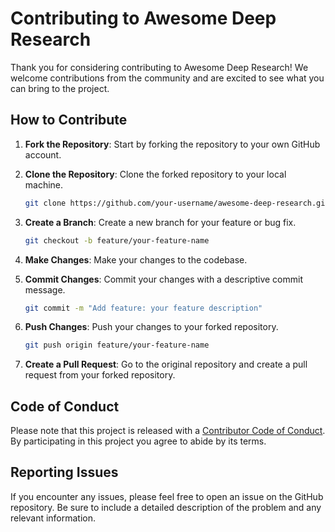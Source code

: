 # Contributing to Awesome Deep Research

Thank you for considering contributing to Awesome Deep Research! We welcome contributions from the community and are excited to see what you can bring to the project.

## How to Contribute

1. **Fork the Repository**: Start by forking the repository to your own GitHub account.

2. **Clone the Repository**: Clone the forked repository to your local machine.

   ```bash
   git clone https://github.com/your-username/awesome-deep-research.git
   ```

3. **Create a Branch**: Create a new branch for your feature or bug fix.

   ```bash
   git checkout -b feature/your-feature-name
   ```

4. **Make Changes**: Make your changes to the codebase.

5. **Commit Changes**: Commit your changes with a descriptive commit message.

   ```bash
   git commit -m "Add feature: your feature description"
   ```

6. **Push Changes**: Push your changes to your forked repository.

   ```bash
   git push origin feature/your-feature-name
   ```

7. **Create a Pull Request**: Go to the original repository and create a pull request from your forked repository.

## Code of Conduct

Please note that this project is released with a [Contributor Code of Conduct](CODE_OF_CONDUCT.md). By participating in this project you agree to abide by its terms.

## Reporting Issues

If you encounter any issues, please feel free to open an issue on the GitHub repository. Be sure to include a detailed description of the problem and any relevant information.